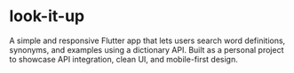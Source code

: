 # look-it-up
A simple and responsive Flutter app that lets users search word definitions, synonyms, and examples using a dictionary API. Built as a personal project to showcase API integration, clean UI, and mobile-first design.

